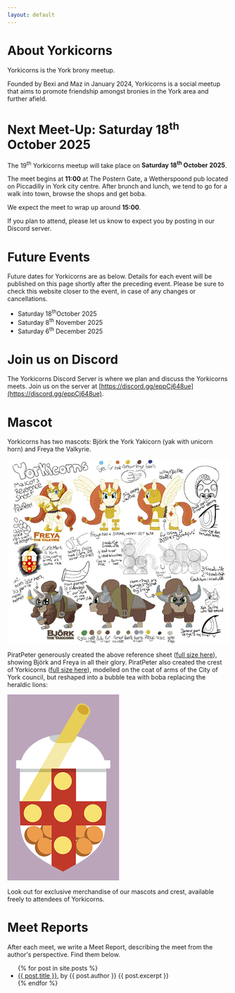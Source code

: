 ```yaml
---
layout: default
---
```


# About Yorkicorns

Yorkicorns is the York brony meetup.

Founded by Bexi and Maz in January 2024, Yorkicorns is a social meetup that aims to promote friendship amongst bronies in the York area and further afield.

# Next Meet-Up: Saturday 18<sup>th</sup> October 2025

The 19<sup>th</sup> Yorkicorns meetup will take place on **Saturday 18<sup>th</sup> October 2025**.

The meet begins at **11:00** at The Postern Gate, a Wetherspoond pub located on Piccadilly in York city centre. After brunch and lunch, we tend to go for a walk into town, browse the shops and get boba.

We expect the meet to wrap up around **15:00**. 

If you plan to attend, please let us know to expect you by posting in our Discord server.

# Future Events

Future dates for Yorkicorns are as below. Details for each event will be published on this page shortly after the preceding event. Please be sure to check this website closer to the event, in case of any changes or cancellations.

* Saturday 18<sup>th</sup>October 2025
* Saturday 8<sup>th</sup> November 2025
* Saturday 6<sup>th</sup> December 2025

# Join us on Discord

The Yorkicorns Discord Server is where we plan and discuss the Yorkicorns meets. Join us on the server at [https://discord.gg/eppCj648ue](https://discord.gg/eppCj648ue).

# Mascot

Yorkicorns has two mascots: Björk the York Yakicorn (yak with unicorn horn) and Freya the Valkyrie. 

![Yorkicorns mascot reference sheet](/assets/images/Yorkicorn_Turnarounds_800.jpg)

PiratPeter generously created the above reference sheet ([full size here](/assets/images/Yorkicorn_Turnarounds_full.jpg)), showing Björk and Freya in all their glory. PiratPeter also created the crest of Yorkicorns ([full size here](/assets/images/Yorkicorn_Cutiemark_Vector_full.png)), modelled on the coat of arms of the City of York council, but reshaped into a bubble tea with boba replacing the heraldic lions:

![Yorkicorns crest](/assets/images/Yorkicorn_Cutiemark_Vector_500_with_background.png)

Look out for exclusive merchandise of our mascots and crest, available freely to attendees of Yorkicorns.

# Meet Reports

After each meet, we write a Meet Report, describing the meet from the author's perspective. Find them below.

<ul>
  {% for post in site.posts %}
    <li>
      <a href="{{ post.url }}">{{ post.title }}</a>, by {{ post.author }}
      {{ post.excerpt }}
    </li>
  {% endfor %}
</ul>
